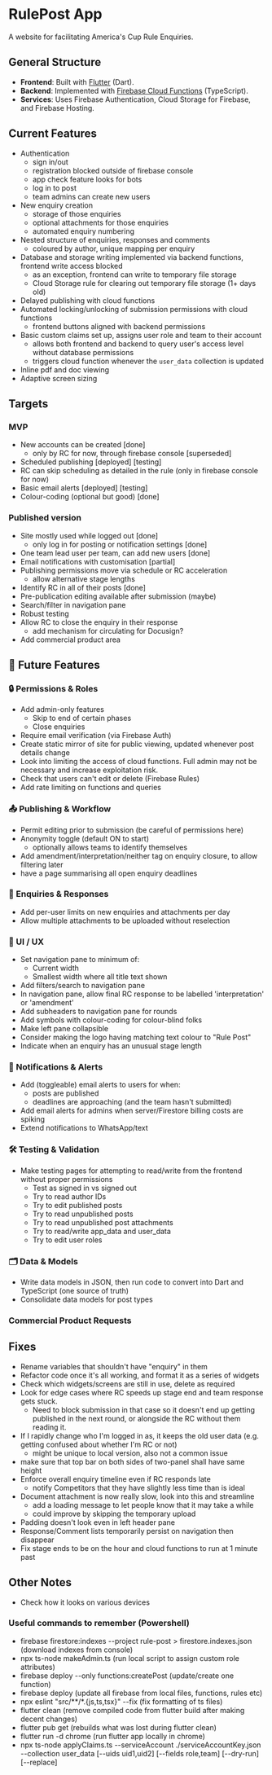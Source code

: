 # RulePost App
A website for facilitating America's Cup Rule Enquiries.

## General Structure
- **Frontend**: Built with [Flutter](https://flutter.dev/) (Dart).
- **Backend**: Implemented with [Firebase Cloud Functions](https://firebase.google.com/docs/functions) (TypeScript).
- **Services**: Uses Firebase Authentication, Cloud Storage for Firebase, and Firebase Hosting.

## Current Features
- Authentication
  - sign in/out
  - registration blocked outside of firebase console
  - app check feature looks for bots
  - log in to post
  - team admins can create new users
- New enquiry creation
  - storage of those enquiries
  - optional attachments for those enquiries
  - automated enquiry numbering
- Nested structure of enquiries, responses and comments
  - coloured by author, unique mapping per enquiry
- Database and storage writing implemented via backend functions, frontend write access blocked
  - as an exception, frontend can write to temporary file storage
  - Cloud Storage rule for clearing out temporary file storage (1+ days old)
- Delayed publishing with cloud functions
- Automated locking/unlocking of submission permissions with cloud functions
  - frontend buttons aligned with backend permissions
- Basic custom claims set up, assigns user role and team to their account
  - allows both frontend and backend to query user's access level without database permissions
  - triggers cloud function whenever the `user_data` collection is updated
- Inline pdf and doc viewing
- Adaptive screen sizing

## Targets

### MVP
- New accounts can be created [done]
  - only by RC for now, through firebase console [superseded]
- Scheduled publishing [deployed] [testing]
- RC can skip scheduling as detailed in the rule (only in firebase console for now)
- Basic email alerts [deployed] [testing]
- Colour-coding (optional but good) [done]

### Published version
- Site mostly used while logged out [done]
  - only log in for posting or notification settings [done]
- One team lead user per team, can add new users [done]
- Email notifications with customisation [partial]
- Publishing permissions move via schedule or RC acceleration
  - allow alternative stage lengths
- Identify RC in all of their posts [done]
- Pre-publication editing available after submission (maybe)
- Search/filter in navigation pane
- Robust testing
- Allow RC to close the enquiry in their response
  - add mechanism for circulating for Docusign?
- Add commercial product area

## 📌 Future Features

### 🔒 Permissions & Roles
- Add admin-only features  
  - Skip to end of certain phases  
  - Close enquiries  
- Require email verification (via Firebase Auth)
- Create static mirror of site for public viewing, updated whenever post details change
- Look into limiting the access of cloud functions. Full admin may not be necessary and increase exploitation risk.
- Check that users can't edit or delete (Firebase Rules)
- Add rate limiting on functions and queries

### 📤 Publishing & Workflow
- Permit editing prior to submission (be careful of permissions here)
- Anonymity toggle (default ON to start)  
  - optionally allows teams to identify themselves
- Add amendment/interpretation/neither tag on enquiry closure, to allow filtering later
- have a page summarising all open enquiry deadlines

### 📑 Enquiries & Responses
- Add per-user limits on new enquiries and attachments per day  
- Allow multiple attachments to be uploaded without reselection

### 🎨 UI / UX
- Set navigation pane to minimum of:
  - Current width
  - Smallest width where all title text shown
- Add filters/search to navigation pane
- In navigation pane, allow final RC response to be labelled 'interpretation' or 'amendment'
- Add subheaders to navigation pane for rounds
- Add symbols with colour-coding for colour-blind folks
- Make left pane collapsible
- Consider making the logo having matching text colour to "Rule Post"
- Indicate when an enquiry has an unusual stage length

### 📧 Notifications & Alerts
- Add (toggleable) email alerts to users for when:
  - posts are published
  - deadlines are approaching (and the team hasn't submitted)
- Add email alerts for admins when server/Firestore billing costs are spiking
- Extend notifications to WhatsApp/text

### 🛠 Testing & Validation
- Make testing pages for attempting to read/write from the frontend without proper permissions  
  - Test as signed in vs signed out  
  - Try to read author IDs  
  - Try to edit published posts  
  - Try to read unpublished posts  
  - Try to read unpublished post attachments
  - Try to read/write app_data and user_data
  - Try to edit user roles

### 🗂 Data & Models
- Write data models in JSON, then run code to convert into Dart and TypeScript (one source of truth)
- Consolidate data models for post types

### Commercial Product Requests

## Fixes
- Rename variables that shouldn't have "enquiry" in them
- Refactor code once it's all working, and format it as a series of widgets
- Check which widgets/screens are still in use, delete as required
- Look for edge cases where RC speeds up stage end and team response gets stuck. 
  - Need to block submission in that case so it doesn't end up getting published in the next round, or alongside the RC without them reading it.
- If I rapidly change who I'm logged in as, it keeps the old user data (e.g. getting confused about whether I'm RC or not)
  - might be unique to local version, also not a common issue
- make sure that top bar on both sides of two-panel shall have same height
- Enforce overall enquiry timeline even if RC responds late
  - notify Competitors that they have slightly less time than is ideal
- Document attachment is now really slow, look into this and streamline
  - add a loading message to let people know that it may take a while
  - could improve by skipping the temporary upload
- Padding doesn't look even in left header pane
- Response/Comment lists temporarily persist on navigation then disappear
- Fix stage ends to be on the hour and cloud functions to run at 1 minute past

## Other Notes
- Check how it looks on various devices

### Useful commands to remember (Powershell)
- firebase firestore:indexes --project rule-post > firestore.indexes.json (download indexes from console)
- npx ts-node makeAdmin.ts (run local script to assign custom role attributes)
- firebase deploy --only functions:createPost (update/create one function)
- firebase deploy (update all firebase from local files, functions, rules etc)
- npx eslint "src/**/*.{js,ts,tsx}" --fix (fix formatting of ts files)
- flutter clean (remove compiled code from flutter build after making decent changes)
- flutter pub get (rebuilds what was lost during flutter clean)
- flutter run -d chrome (run flutter app locally in chrome)
- npx ts-node applyClaims.ts --serviceAccount ./serviceAccountKey.json --collection user_data [--uids uid1,uid2] [--fields role,team] [--dry-run] [--replace]